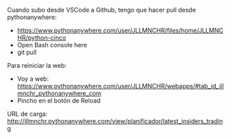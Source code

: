 Cuando subo desde VSCode a Github, tengo que hacer pull desde pythonanywhere:
- https://www.pythonanywhere.com/user/JLLMNCHR/files/home/JLLMNCHR/python-cinco
- Open Bash console here
- git pull

Para reiniciar la web:
- Voy a web: https://www.pythonanywhere.com/user/JLLMNCHR/webapps/#tab_id_jllmnchr_pythonanywhere_com
- Pincho en el botón de Reload

URL de carga:
    http://jllmnchr.pythonanywhere.com/view/planificador/latest_insiders_trading
    